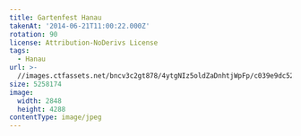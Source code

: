 ```yaml
---
title: Gartenfest Hanau
takenAt: '2014-06-21T11:00:22.000Z'
rotation: 90
license: Attribution-NoDerivs License
tags:
  - Hanau
url: >-
  //images.ctfassets.net/bncv3c2gt878/4ytgNIz5oldZaDnhtjWpFp/c039e9dc52bbd73ad79bc382e41ccff6/gartenfest-hanau_14286240190_o
size: 5258174
image:
  width: 2848
  height: 4288
contentType: image/jpeg
---
```


